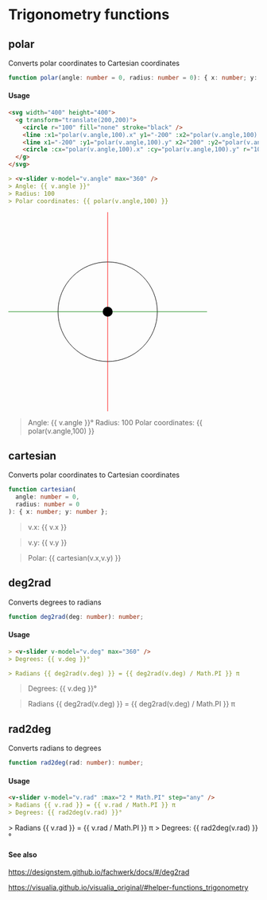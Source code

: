 # Trigonometry functions

## polar

Converts polar coordinates to Cartesian coordinates

```ts
function polar(angle: number = 0, radius: number = 0): { x: number; y: number };
```

#### Usage

```md
<svg width="400" height="400">
  <g transform="translate(200,200)">
    <circle r="100" fill="none" stroke="black" />
    <line :x1="polar(v.angle,100).x" y1="-200" :x2="polar(v.angle,100).x" y2="200" stroke="red" />
    <line x1="-200" :y1="polar(v.angle,100).y" x2="200" :y2="polar(v.angle,100).y" stroke="green" />
    <circle :cx="polar(v.angle,100).x" :cy="polar(v.angle,100).y" r="10" />
  </g>
</svg>

> <v-slider v-model="v.angle" max="360" />
> Angle: {{ v.angle }}°
> Radius: 100
> Polar coordinates: {{ polar(v.angle,100) }}
```

<svg width="400" height="400">
  <g transform="translate(200,200)">
    <circle r="100" fill="none" stroke="black" />
    <line :x1="polar(v.angle,100).x" y1="-200" :x2="polar(v.angle,100).x" y2="200" stroke="red" />
    <line x1="-200" :y1="polar(v.angle,100).y" x2="200" :y2="polar(v.angle,100).y" stroke="green" />
    <circle :cx="polar(v.angle,100).x" :cy="polar(v.angle,100).y" r="10" />
  </g>
</svg>

> <v-slider v-model="v.angle" max="360" />
> Angle: {{ v.angle }}°
> Radius: 100
> Polar coordinates: {{ polar(v.angle,100) }}

## cartesian

Converts polar coordinates to Cartesian coordinates

```ts
function cartesian(
  angle: number = 0,
  radius: number = 0
): { x: number; y: number };
```

> <v-slider v-model="v.x" max="400" />
> v.x: {{ v.x }}

> <v-slider v-model="v.x" max="400" />
> v.y: {{ v.y }}

> Polar: {{ cartesian(v.x,v.y) }}

## deg2rad

Converts degrees to radians

```ts
function deg2rad(deg: number): number;
```

#### Usage

```md
> <v-slider v-model="v.deg" max="360" />
> Degrees: {{ v.deg }}°

> Radians {{ deg2rad(v.deg) }} = {{ deg2rad(v.deg) / Math.PI }} π
```

> <v-slider v-model="v.deg" max="360" />
> Degrees: {{ v.deg }}°

> Radians {{ deg2rad(v.deg) }} = {{ deg2rad(v.deg) / Math.PI }} π

## rad2deg

Converts radians to degrees

```ts
function rad2deg(rad: number): number;
```

#### Usage

```md
<v-slider v-model="v.rad" :max="2 * Math.PI" step="any" />
> Radians {{ v.rad }} = {{ v.rad / Math.PI }} π
> Degrees: {{ rad2deg(v.rad) }}°
```

<v-slider v-model="v.rad" :max="2 * Math.PI" step="any" />
> Radians {{ v.rad }} = {{ v.rad / Math.PI }} π
> Degrees: {{ rad2deg(v.rad) }}°

#### See also

https://designstem.github.io/fachwerk/docs/#/deg2rad

https://visualia.github.io/visualia_original/#helper-functions_trigonometry
